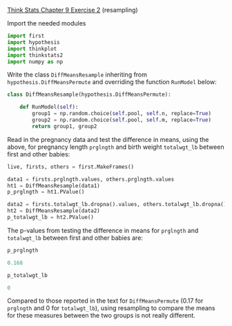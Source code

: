 [Think Stats Chapter 9 Exercise 2](http://greenteapress.com/thinkstats2/html/thinkstats2010.html#toc90) (resampling)

Import the needed modules
```python
import first
import hypothesis
import thinkplot
import thinkstats2
import numpy as np
```
Write the class `DiffMeansResample` inheriting from `hypothesis.DiffMeansPermute` and overriding the function `RunModel` below:
```python
class DiffMeansResample(hypothesis.DiffMeansPermute):

    def RunModel(self):
        group1 = np.random.choice(self.pool, self.n, replace=True)
        group2 = np.random.choice(self.pool, self.m, replace=True)
        return group1, group2
```
Read in the pregnancy data and test the difference in means, using the above, for pregnancy length `prglngth` and birth weight `totalwgt_lb` between first and other babies:
```python
live, firsts, others = first.MakeFrames()

data1 = firsts.prglngth.values, others.prglngth.values
ht1 = DiffMeansResample(data1)
p_prglngth = ht1.PValue()

data2 = firsts.totalwgt_lb.dropna().values, others.totalwgt_lb.dropna().values
ht2 = DiffMeansResample(data2)
p_totalwgt_lb = ht2.PValue()
```
The p-values from testing the difference in means for `prglngth` and `totalwgt_lb` between first and other babies are:
```python
p_prglngth
```
```python
0.168
```
```python
p_totalwgt_lb
```
```python
0
```
Compared to those reported in the text for `DiffMeansPermute` (0.17 for `prglngth` and 0 for `totalwgt_lb`), using resampling to compare the means for these measures between the two groups is not really different.
